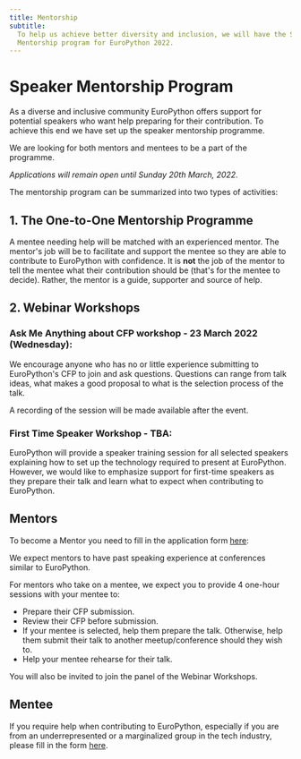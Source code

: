 ```yaml
---
title: Mentorship
subtitle:
  To help us achieve better diversity and inclusion, we will have the Speaker
  Mentorship program for EuroPython 2022.
---
```


# Speaker Mentorship Program

As a diverse and inclusive community EuroPython offers support for potential
speakers who want help preparing for their contribution. To achieve this end
we have set up the speaker mentorship programme.

We are looking for both mentors and mentees to be a part of the programme.

_Applications will remain open until Sunday 20th March, 2022._

The mentorship program can be summarized into two types of activities:

## 1. The One-to-One Mentorship Programme

A mentee needing help will be matched with an experienced mentor. The mentor's
job will be to facilitate and support the mentee so they are able to contribute
to EuroPython with confidence. It is **not** the job of the mentor to tell the
mentee what their contribution should be (that's for the mentee to decide).
Rather, the mentor is a guide, supporter and source of help.

## 2. Webinar Workshops

### Ask Me Anything about CFP workshop - 23 March 2022 (Wednesday):

We encourage anyone who has no or little experience submitting to EuroPython's
CFP to join and ask questions. Questions can range from talk ideas, what makes
a good proposal to what is the selection process of the talk.

A recording of the session will be made available after the event.

### First Time Speaker Workshop - TBA:

EuroPython will provide a speaker training session for all selected speakers
explaining how to set up the technology required to present at EuroPython.
However, we would like to emphasize support for first-time speakers as they 
prepare their talk and learn what to expect when contributing to EuroPython.

## Mentors

To become a Mentor you need to fill in the application form
[here](https://forms.gle/QLfWU9bj1y5GRm219):

We expect mentors to have past speaking experience at conferences similar to
EuroPython.

For mentors who take on a mentee, we expect you to provide 4 one-hour
sessions with your mentee to:

- Prepare their CFP submission.
- Review their CFP before submission.
- If your mentee is selected, help them prepare the talk. Otherwise, help them
  submit their talk to another meetup/conference should they wish to.
- Help your mentee rehearse for their talk.

You will also be invited to join the panel of the Webinar Workshops.

## Mentee

If you require help when contributing to EuroPython, especially
if you are from an underrepresented or a marginalized group in the tech
industry, please fill in the form [here](https://forms.gle/QLfWU9bj1y5GRm219).
